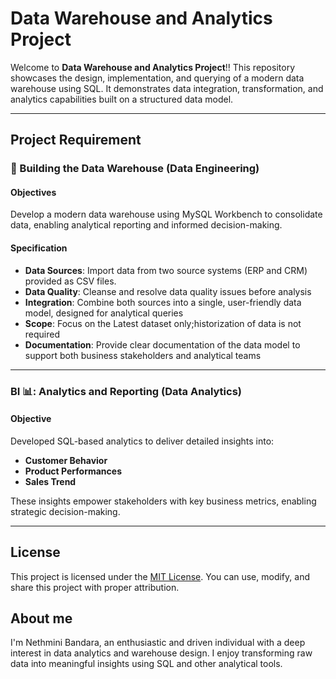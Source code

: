 # Data Warehouse and Analytics Project

Welcome to **Data Warehouse and Analytics Project**!! This repository showcases the design, implementation, and querying of a modern data warehouse using SQL. It demonstrates data integration, transformation, and analytics capabilities built on a structured data model. 

---

## Project Requirement

### 🚧 Building the Data Warehouse (Data Engineering)

#### Objectives
Develop a modern data warehouse using MySQL Workbench to consolidate data, enabling analytical reporting and informed decision-making.

#### Specification
- **Data Sources**: Import data from two source systems (ERP and CRM) provided as CSV files.
- **Data Quality**: Cleanse  and resolve data quality issues before analysis
- **Integration**: Combine both sources into a single, user-friendly data model, designed for analytical queries
- **Scope**: Focus on the Latest dataset only;historization of data is  not required
- **Documentation**: Provide clear documentation of the data model to support both business stakeholders and analytical teams


---

### BI 📊: Analytics and Reporting (Data Analytics) 

#### Objective
Developed SQL-based analytics to deliver detailed insights into:
- **Customer Behavior**
- **Product Performances**
- **Sales Trend**

These insights empower stakeholders with key business metrics, enabling strategic decision-making.

---

## License

This project is licensed under the [MIT License](LICENSE). You can use, modify, and share this project with proper attribution.

## About me
I'm Nethmini Bandara, an enthusiastic and driven individual with a deep interest in data analytics and warehouse design. I enjoy transforming raw data into meaningful insights using SQL and other analytical tools.

